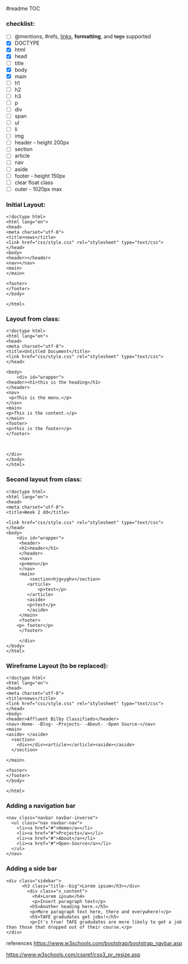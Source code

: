 #readme
TOC


### checklist:

- [ ] @mentions, #refs, [links](), **formatting**, and <del>tags</del> supported
- [X] DOCTYPE
- [x] html
- [x]  head
- [ ] title
- [x] body
- [x] main  
- [ ] h1
- [ ] h2
- [ ] h3
- [ ] p
- [ ] div
- [ ] span
- [ ] ul
- [ ] li
- [ ] img
- [ ] header - height 200px 
- [ ] section
- [ ] article
- [ ] nav
- [ ] aside
- [ ] footer - height 150px
- [ ] clear float class
- [ ] outer - 1020px max

### Initial Layout:


```
<!doctype html>
<html lang="en">
<head>
<meta charset="utf-8">
<title>news</title>
<link href="css/style.css" rel="stylesheet" type="text/css">
</head>
<body>
<header></header>
<nav></nav>
<main>
</main>
  
<footer>  
</footer>  
</body>

</html>
```

### Layout from class:

```
<!doctype html>
<html lang="en">
<head>
<meta charset="utf-8">
<title>Untitled Document</title>
<link href="css/style.css" rel="stylesheet" type="text/css">
</head>

<body>
	<div id="wrapper">
<header><h1>this is the heading</h1>
</header>
<nav>
 <p>This is the menu.</p>	
</nav>
<main>
<p>This is the content.</p>	
</main>
<footer>
<p>this is the footer</p>	
</footer>	
	

		
</div> 
</body>
</html>

```

### Second layout from class: 

```
<!doctype html>
<html lang="en">
<head>
<meta charset="utf-8">
<title>Week 2 dd</title>

<link href="css/style.css" rel="stylesheet" type="text/css">
</head>
<body>
	<div id="wrapper">
	 <header>
	 <h1>header</h1>
	 </header>	 
	 <nav>
	 <p>menu</p>	 
	 </nav>
	 <main>
		 <section>hjgvyghv</section>
		<article>
			<p>test</p>
	    </article>	
		<aside>
		<p>test</p> 
		</aside>	
	 </main>
	 <footer>
	<p> footer</p>	 
     </footer>	 
	 
	 </div>
</body>
</html>

```


### Wireframe Layout (to be replaced):

```
<!doctype html>
<html lang="en">
<head>
<meta charset="utf-8">
<title>news</title>
<link href="css/style.css" rel="stylesheet" type="text/css">
</head>
<body>
<header>Affluent Bilby Classifieds</header>
<nav>-Home- -Blog- -Projects- -About- -Open Source-</nav>
<main>
<aside> </aside> 
  <section>
    <div></div><article></article><aside></aside>
  </section>  
    
</main>
  
<footer>  
</footer>  
</body>

</html>
```

### Adding a navigation bar

```
<nav class="navbar navbar-inverse">
  <ul class="nav navbar-nav">
    <li><a href="#">Home</a></li>
    <li><a href="#">Projects</a></li>
    <li><a href="#">About</a></li>
    <li><a href="#">Open-Source</a></li>
  </ul>
</nav>  
```
### Adding a side bar

```
<div class="sidebar">
      <h3 class="title--big">Lorem ipsum</h3></div>
        <div class="x_content">
          <h4>Lorem ipsum</h4>
          <p>Insert paragraph text</p>
         <h5>Another heading here.</h5>
         <p>More paragraph text here, there and everywhere!</p>
         <h5>TAFE gradudates get jobs!</h5>
         <p>It's true! TAFE gradudates are more likely to get a job than those that dropped out of their course.</p>
</div>
```

references
https://www.w3schools.com/bootstrap/bootstrap_navbar.asp

https://www.w3schools.com/cssref/css3_pr_resize.asp

